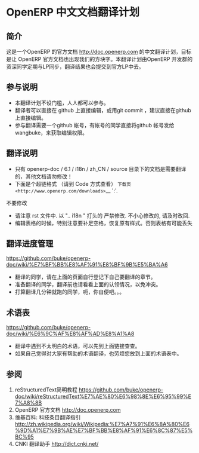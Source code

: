 OpenERP 中文文档翻译计划
================


简介
-----------
这是一个OpenERP 的官方文档 http://doc.openerp.com 的中文翻译计划，目标是让 OpenERP 官方文档也出现我们的方块字。本翻译计划由OpenERP 开发群的资深同学定期与LP同步，翻译结果也会提交到官方LP中去。


参与说明
-----------

*  本翻译计划不设门槛，人人都可以参与。
*  翻译者可以直接在 github 上直接编辑，或用git commit ，建议直接在github 上直接编辑。
*  参与翻译需要一个github 帐号，有帐号的同学直接将github 帐号发给 wangbuke，来获取编辑权限。

翻译说明
-----------

*  只有 openerp-doc / 6.1 / i18n / zh_CN / source  目录下的文档是需要翻译的，其他文档请勿修改！
* 下面是个超链格式 （请到 Code 方式查看）
  ``下载页 <http://www.openerp.com/downloads>``__    ':'. 

不要修改
* 请注意 rst 文件中. 以 ".. i18n " 打头的 严禁修改. 不小心修改的, 请及时改回.
* 编辑表格的时候，特别注意要补足空格，恢复原有样式。否则表格有可能丢失


翻译进度管理
--------------
https://github.com/buke/openerp-doc/wiki/%E7%BF%BB%E8%AF%91%E8%BF%9B%E5%BA%A6
* 翻译的同学，请在上面的页面自行登记下自己要翻译的章节。
* 准备翻译的同学，翻译前也请看看上面的认领情况，以免冲突。
* 打算翻译几分钟就跑的同学，呃，你自便吧。。。

术语表
--------------
https://github.com/buke/openerp-doc/wiki/%E6%9C%AF%E8%AF%AD%E8%A1%A8
* 翻译中遇到不太明白的术语，可以先到上面链接查查。
* 如果自己觉得对大家有帮助的术语翻译，也劳烦您放到上面的术语表中。


参阅
-----------
1. reStructuredText简明教程 https://github.com/buke/openerp-doc/wiki/reStructuredText%E7%AE%80%E6%98%8E%E6%95%99%E7%A8%8B
2. OpenERP 官方文档 http://doc.openerp.com
3. 维基百科: 科技条目翻译指引 http://zh.wikipedia.org/wiki/Wikipedia:%E7%A7%91%E6%8A%80%E6%9D%A1%E7%9B%AE%E7%BF%BB%E8%AF%91%E6%8C%87%E5%BC%95
4. CNKI 翻译助手 http://dict.cnki.net/